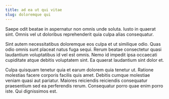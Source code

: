 ```yaml
---
title: ad ea ut qui vitae
slug: doloremque qui
---
```


Saepe odit beatae in aspernatur non omnis unde soluta. Iusto in quaerat sint. Omnis vel ut doloribus reprehenderit quia culpa alias consequatur.

Sint autem necessitatibus doloremque eos culpa et ut similique odio. Quas odio omnis sunt placeat natus fuga sequi. Rerum beatae consectetur quasi laudantium voluptatibus id vel est omnis. Nemo id impedit ipsa occaecati cupiditate atque debitis voluptatem sint. Ea quaerat laudantium sint dolor et.

Culpa quisquam tenetur quia et earum dolorem quia tenetur ut. Ratione molestias facere corporis facilis quis amet. Debitis cumque molestiae veniam quasi aut pariatur. Maiores reiciendis reiciendis consequatur praesentium sed ea perferendis rerum. Consequatur porro quae enim porro iste. Qui dignissimos est.
